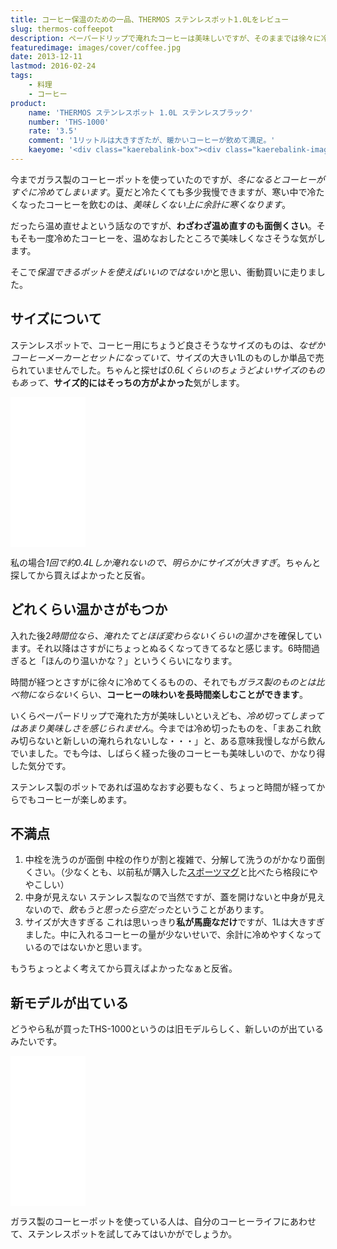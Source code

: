 ```yaml
---
title: コーヒー保温のための一品、THERMOS ステンレスポット1.0Lをレビュー
slug: thermos-coffeepot
description: ペーパードリップで淹れたコーヒーは美味しいですが、そのままでは徐々に冷えてきて味も落ちてきます。そこでステンレス製のポットを購入して保温するようにしてみました。さすがにいつまでも保温できるわけではありませんが、2杯目も温かいのは重要です。
featuredimage: images/cover/coffee.jpg
date: 2013-12-11
lastmod: 2016-02-24
tags: 
    - 料理
    - コーヒー
product:
    name: 'THERMOS ステンレスポット 1.0L ステンレスブラック'
    number: 'THS-1000'
    rate: '3.5'
    comment: '1リットルは大きすぎたが、暖かいコーヒーが飲めて満足。'
    kaeyome: '<div class="kaerebalink-box"><div class="kaerebalink-image"><a href="https://www.amazon.co.jp/exec/obidos/ASIN/B001EJNTEU/illusionspace-22/ref=nosim/" rel="nofollow" target="_blank"><img src="https://ecx.images-amazon.com/images/I/41JZ0xzJp1L._SL160_.jpg" style="border: none;" /></a></div><div class="kaerebalink-info"><div class="kaerebalink-name"><a href="https://www.amazon.co.jp/exec/obidos/ASIN/B001EJNTEU/illusionspace-22/ref=nosim/" rel="nofollow" target="_blank">THERMOS ステンレスポット 1.0L ステンレスブラック THS-1000 SBK</a><div class="kaerebalink-powered-date">posted with <a href="https://kaereba.com" rel="nofollow" target="_blank">カエレバ</a></div></div><div class="kaerebalink-detail"> THERMOS (サーモス) 2008-08-21    </div><div class="kaerebalink-link1"><div class="shoplinkamazon"><a href="https://www.amazon.co.jp/gp/search?keywords=THS-1000&__mk_ja_JP=%83J%83%5E%83J%83i&tag=illusionspace-22" rel="nofollow" target="_blank" title="アマゾン" >Amazonで購入</a></div><div class="shoplinkrakuten"><a href="https://hb.afl.rakuten.co.jp/hgc/0e95387f.f2aef20d.0e953880.25e412bd/?pc=http%3A%2F%2Fsearch.rakuten.co.jp%2Fsearch%2Fmall%2FTHS-1000%2F-%2Ff.1-p.1-s.1-sf.0-st.A-v.2%3Fx%3D0%26scid%3Daf_ich_link_urltxt%26m%3Dhttp%3A%2F%2Fm.rakuten.co.jp%2F" rel="nofollow" target="_blank" title="楽天市場" >楽天市場で購入</a></div></div></div><div class="booklink-footer" style="clear: left"></div></div>'
---
```


今までガラス製のコーヒーポットを使っていたのですが、<em>冬になるとコーヒーがすぐに冷めてしまいます</em>。夏だと冷たくても多少我慢できますが、寒い中で冷たくなったコーヒーを飲むのは、<em>美味しくない上に余計に寒くなります</em>。

だったら温め直せよという話なのですが、<strong>わざわざ温め直すのも面倒くさい</strong>。そもそも一度冷めたコーヒーを、温めなおしたところで美味しくなさそうな気がします。

そこで<em>保温できるポットを使えばいいのではないか</em>と思い、衝動買いに走りました。

## サイズについて

ステンレスポットで、コーヒー用にちょうど良さそうなサイズのものは、<em>なぜかコーヒーメーカーとセットになっていて</em>、サイズの大きい1Lのものしか単品で売られていませんでした。ちゃんと探せば<em>0.6Lくらいのちょうどよいサイズのものもあって</em>、<strong>サイズ的にはそっちの方がよかった</strong>気がします。

<iframe style="width:120px;height:240px;" marginwidth="0" marginheight="0" scrolling="no" frameborder="0" src="//rcm-fe.amazon-adsystem.com/e/cm?lt1=_blank&bc1=000000&IS2=1&bg1=FFFFFF&fc1=000000&lc1=0000FF&t=illusionspace-22&language=ja_JP&o=9&p=8&l=as4&m=amazon&f=ifr&ref=as_ss_li_til&asins=B0000DIJ7E&linkId=771af275a205c76475ebb150fbdbad5a"></iframe>

私の場合<em>1回で約0.4Lしか淹れないので、明らかにサイズが大きすぎ</em>。ちゃんと探してから買えばよかったと反省。

## どれくらい温かさがもつか

入れた後2<em>時間位なら、淹れたてとほぼ変わらないくらいの温かさ</em>を確保しています。それ以降はさすがにちょっとぬるくなってきてるなと感じます。6時間過ぎると「ほんのり温いかな？」というくらいになります。

時間が経つとさすがに徐々に冷めてくるものの、それでも<em>ガラス製のものとは比べ物にならない</em>くらい、<strong>コーヒーの味わいを長時間楽しむことができます</strong>。

いくらペーパードリップで淹れた方が美味しいといえども、<em>冷め切ってしまってはあまり美味しさを感じられません</em>。今までは冷め切ったものを、「まあこれ飲み切らないと新しいの淹れられないしな・・・」と、ある意味我慢しながら飲んでいました。でも今は、しばらく経った後のコーヒーも美味しいので、かなり得した気分です。

ステンレス製のポットであれば温めなおす必要もなく、ちょっと時間が経ってからでもコーヒーが楽しめます。

## 不満点

<ol>
<li>中栓を洗うのが面倒
中栓の作りが割と複雑で、分解して洗うのがかなり面倒くさい。（少なくとも、以前私が購入した<a href="https://wantit.gcreate.jp/thermos/" title="真夏の水分補給に　THERMOS 真空断熱スポーツボトル 0.8L">スポーツマグ</a>と比べたら格段にややこしい）</li>
<li>中身が見えない
ステンレス製なので当然ですが、蓋を開けないと中身が見えないので、<em>飲もうと思ったら空だった</em>ということがあります。</li>
<li>サイズが大きすぎる
これは思いっきり<strong>私が馬鹿なだけ</strong>ですが、1Lは大きすぎました。中に入れるコーヒーの量が少ないせいで、余計に冷めやすくなっているのではないかと思います。</li>
</ol>

もうちょっとよく考えてから買えばよかったなぁと反省。


## 新モデルが出ている

どうやら私が買ったTHS-1000というのは旧モデルらしく、新しいのが出ているみたいです。

<iframe style="width:120px;height:240px;" marginwidth="0" marginheight="0" scrolling="no" frameborder="0" src="//rcm-fe.amazon-adsystem.com/e/cm?lt1=_blank&bc1=000000&IS2=1&bg1=FFFFFF&fc1=000000&lc1=0000FF&t=illusionspace-22&language=ja_JP&o=9&p=8&l=as4&m=amazon&f=ifr&ref=as_ss_li_til&asins=B00EI63OT6&linkId=0973689c4e9331be022fc76d57cfd355"></iframe>

ガラス製のコーヒーポットを使っている人は、自分のコーヒーライフにあわせて、ステンレスポットを試してみてはいかがでしょうか。
